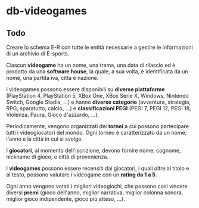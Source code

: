 # db-videogames

## Todo
Creare lo schema E-R con tutte le entità necessarie a gestire le informazioni di un archivio di E-sports.

Ciascun **videogame** ha un nome, una trama, una data di rilascio ed è prodotto da una **software house**, la quale, a sua volta, è identificata da un nome, una partita iva, città e nazione.

I videogames possono essere disponibili su **diverse piattaforme** (PlayStation 4, PlayStation 5, XBox One, XBox Serie X, Windows, Nintendo Switch, Google Stadia, ...) e hanno **diverse categorie** (avventura, strategia, RPG, sparatutto, calcio, ...) e **classificazioni PEGI** (PEGI 7, PEGI 12, PEGI 18, Violenza, Paura, Gioco d'azzardo, ...).

Periodicamente, vengono organizzati dei **tornei** a cui possono partecipare tutti i videogiocatori del mondo. Ogni torneo è caratterizzato da un nome, l'anno e la città in cui si svolge. 

I **giocatori**, al momento dell'iscrizione, devono fornire nome, cognome, nickname di gioco, e città di provenienza.

I **videogames** possono essere recensiti dai giocatori, i quali oltre al titolo e al testo, possono valutare i videogame con un **rating da 1 a 5**.

Ogni anno vengono votati i migliori videogiochi, che possono così vincere diversi **premi** (gioco dell'anno, miglior narrativa, miglior colonna sonora, miglior gioco indipendente, gioco più atteso, ...).

